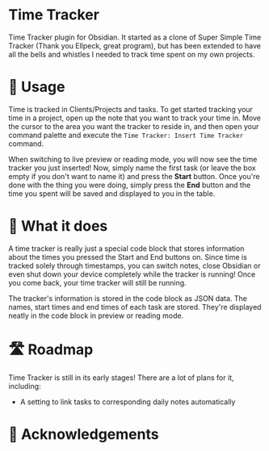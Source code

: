 # Time Tracker
Time Tracker plugin for Obsidian. It started as a clone of Super Simple Time Tracker (Thank you Ellpeck, great program), but has been extended to have all the bells and whistles I needed to track time spent on my own projects.

# 🤔 Usage
Time is tracked in Clients/Projects and tasks.
To get started tracking your time in a project, open up the note that you want to track your time in. Move the cursor to the area you want the tracker to reside in, and then open your command palette and execute the `Time Tracker: Insert Time Tracker` command.

When switching to live preview or reading mode, you will now see the time tracker you just inserted! Now, simply name the first task (or leave the box empty if you don't want to name it) and press the **Start** button. Once you're done with the thing you were doing, simply press the **End** button and the time you spent will be saved and displayed to you in the table.

# 👀 What it does
A time tracker is really just a special code block that stores information about the times you pressed the Start and End buttons on. Since time is tracked solely through timestamps, you can switch notes, close Obsidian or even shut down your device completely while the tracker is running! Once you come back, your time tracker will still be running. 

The tracker's information is stored in the code block as JSON data. The names, start times and end times of each task are stored. They're displayed neatly in the code block in preview or reading mode.

# 🛣️ Roadmap
Time Tracker is still in its early stages! There are a lot of plans for it, including:
- A setting to link tasks to corresponding daily notes automatically

# 🙏 Acknowledgements


